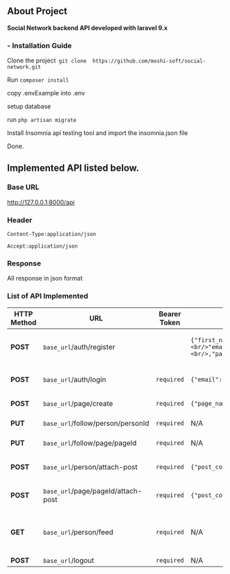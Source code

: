 ## About Project
**Social Network backend API developed with laravel 9.x**
### - Installation Guide
Clone the project` git clone  https://github.com/moshi-soft/social-network.git`

Run `composer install`

copy .envExample into .env

setup database

run `php artisan migrate`

Install Insomnia api testing tool and import the insomnia.json file

Done.

## Implemented API listed below.

### Base URL
http://127.0.0.1:8000/api
### Header
`Content-Type:application/json`

`Accept:application/json`

### Response
All response in json format

### List of API Implemented
| HTTP Method | URL                                 | Bearer Token | JSON BODY Example                                                                                                                                 | Description                                   |
|-------------|-------------------------------------|--------------|---------------------------------------------------------------------------------------------------------------------------------------------------|-----------------------------------------------|
| **POST**    | `base_url`/auth/register            |              | `{"first_name":"Moshiur","last_name":"Rahman",<br/>"email":"rmoshiur81@gmail.com"<br/>,"password":"12345678","password_confirmation":"12345678"}` | Registration Page for being member            |                                           |
| **POST**    | `base_url`/auth/login               | `required`   | `{"email":"rmoshiur81@gmail.com","password":"12345678"}`                                                                                               | Login after being registered                  |
| **POST**    | `base_url`/page/create              | `required`   | `{"page_name":"Page sample"}`                                                                                                                     | Create page                                   |
| **PUT**     | `base_url`/follow/person/personId   | `required`   | N/A                                                                                                                                               | Follow any person                             |
| **PUT**     | `base_url`/follow/page/pageId       | `required`   | N/A                                                                                                                                               | Follow any page                               |
| **POST**    | `base_url`/person/attach-post       | `required`   | `{"post_content":"Content sample person based"}`                                                                                                  | Post content as person                        |
| **POST**    | `base_url`/page/pageId/attach-post  | `required`   | `{"post_content":"Content sample page based"}`                                                                                                    | Post content From page                        |
| **GET**     | `base_url`/person/feed              | `required`   | N/A                                                                                                                                               | Get feeds from the follwing persons and pages |
| **POST**    | `base_url`/logout                   | `required`   | N/A                                                                                                                                               | Logout                                        |
